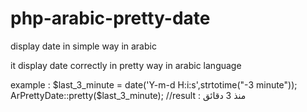 php-arabic-pretty-date
======================

display date in simple way in arabic

it display date correctly in pretty way in arabic language

example : 
	$last_3_minute = date('Y-m-d H:i:s',strtotime("-3 minute"));
	ArPrettyDate::pretty($last_3_minute); //result : منذ 3 دقائق